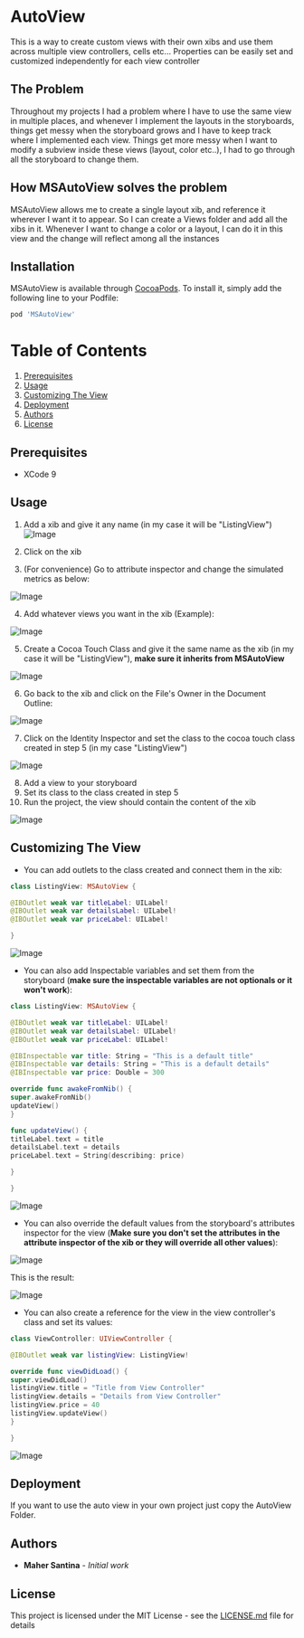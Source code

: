 # AutoView
This is a way to create custom views with their own xibs and use them across multiple view controllers, cells etc... Properties can be easily set and customized independently for each view controller

## The Problem
Throughout my projects I had a problem where I have to use the same view in multiple places, and whenever I implement the layouts in the storyboards, things get messy when the storyboard grows and I have to keep track where I implemented each view. Things get more messy when I want to modify a subview inside these views (layout, color etc..), I had to go through all the storyboard to change them.

## How MSAutoView solves the problem
MSAutoView allows me to create a single layout xib, and reference it wherever I want it to appear. So I can create a Views folder and add all the xibs in it. Whenever I want to change a color or a layout, I can do it in this view and the change will reflect among all the instances

## Installation

MSAutoView is available through [CocoaPods](http://cocoapods.org). To install
it, simply add the following line to your Podfile:

```ruby
pod 'MSAutoView'
```

# Table of Contents
1. [Prerequisites](#prerequisites)
2. [Usage](#usage)
3. [Customizing The View](#customizing-the-view)
4. [Deployment](#deployment)
5. [Authors](#authors)
6. [License](#license)

## Prerequisites

- XCode 9


## Usage

1. Add a xib and give it any name (in my case it will be "ListingView")
![Image](https://user-images.githubusercontent.com/24646608/34810071-57e5fa72-f6ed-11e7-9ab1-a316210ea9fb.png)

2. Click on the xib

3. (For convenience) Go to attribute inspector and change the simulated metrics as below:

![Image](https://user-images.githubusercontent.com/24646608/34810212-fcc4b7a4-f6ed-11e7-98b6-698ce2bf11e8.png)

4. Add whatever views you want in the xib (Example):

![Image](https://user-images.githubusercontent.com/24646608/34810736-4aba90b6-f6f1-11e7-8765-803c93fd06df.png)

5. Create a Cocoa Touch Class and give it the same name as the xib (in my case it will be "ListingView"), **make sure it inherits from MSAutoView**

![Image](https://user-images.githubusercontent.com/24646608/34810665-dcc903da-f6f0-11e7-85a1-c0c4e5cbdd70.png)

6. Go back to the xib and click on the File's Owner in the Document Outline:

![Image](https://user-images.githubusercontent.com/24646608/34810829-b5e5afb0-f6f1-11e7-9f74-676b60d7cac6.png)

7. Click on the Identity Inspector and set the class to the cocoa touch class created in step 5 (in my case "ListingView")

![Image](https://user-images.githubusercontent.com/24646608/34810966-6839b2ba-f6f2-11e7-92b2-fbd6a0ef68d6.png)

8. Add a view to your storyboard
9. Set its class to the class created in step 5
10. Run the project, the view should contain the content of the xib

![Image](https://user-images.githubusercontent.com/24646608/34811158-9ee32e80-f6f3-11e7-9645-b488647af327.png)

## Customizing The View

- You can add outlets to the class created and connect them in the xib:

```swift
class ListingView: MSAutoView {

@IBOutlet weak var titleLabel: UILabel!
@IBOutlet weak var detailsLabel: UILabel!
@IBOutlet weak var priceLabel: UILabel!

}
```

![Image](https://user-images.githubusercontent.com/24646608/34811291-55f0c16e-f6f4-11e7-9c6b-54f9f702417e.png)

- You can also add Inspectable variables and set them from the storyboard (**make sure the inspectable variables are not optionals or it won't work**):

```swift
class ListingView: MSAutoView {

@IBOutlet weak var titleLabel: UILabel!
@IBOutlet weak var detailsLabel: UILabel!
@IBOutlet weak var priceLabel: UILabel!

@IBInspectable var title: String = "This is a default title"
@IBInspectable var details: String = "This is a default details"
@IBInspectable var price: Double = 300

override func awakeFromNib() {
super.awakeFromNib()
updateView()
}

func updateView() {
titleLabel.text = title
detailsLabel.text = details
priceLabel.text = String(describing: price)

}

}
```

![Image](https://user-images.githubusercontent.com/24646608/34811485-34100180-f6f5-11e7-9671-44705690d06b.png)

- You can also override the default values from the storyboard's attributes inspector for the view (**Make sure you don't set the attributes in the attribute inspector of the xib or they will override all other values**):

![Image](https://user-images.githubusercontent.com/24646608/34811582-a519fe26-f6f5-11e7-8d71-80bb77d8c55f.png)

This is the result:

![Image](https://user-images.githubusercontent.com/24646608/34811599-c514e92a-f6f5-11e7-9405-e85e7ced94d5.png)

- You can also create a reference for the view in the view controller's class and set its values:

```swift
class ViewController: UIViewController {

@IBOutlet weak var listingView: ListingView!

override func viewDidLoad() {
super.viewDidLoad()
listingView.title = "Title from View Controller"
listingView.details = "Details from View Controller"
listingView.price = 40
listingView.updateView()
}

}
```

![Image](https://user-images.githubusercontent.com/24646608/34811911-7f51df36-f6f7-11e7-9a48-fce96c59d195.png)

## Deployment

If you want to use the auto view in your own project just copy the AutoView Folder.

## Authors

* **Maher Santina** - *Initial work*

## License

This project is licensed under the MIT License - see the [LICENSE.md](https://github.com/MaherKSantina/MSDialogViewController/blob/master/LICENSE) file for details

